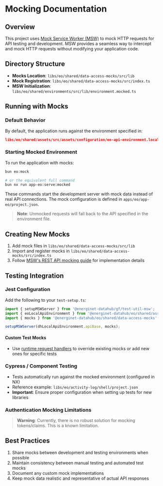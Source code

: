 # Mocking Documentation

## Overview

This project uses [Mock Service Worker (MSW)](https://mswjs.io/docs/) to mock HTTP requests for API testing and development. MSW provides a seamless way to intercept and mock HTTP requests without modifying your application code.

## Directory Structure

- **Mocks Location**: `libs/eo/shared/data-access-mocks/src/lib`
- **Mock Registration**: `libs/eo/shared/data-access-mocks/src/index.ts`
- **MSW Initialization**: `libs/eo/shared/environments/src/lib/environment.mocked.ts`

## Running with Mocks

### Default Behavior

By default, the application runs against the environment specified in:

```json
libs/eo/shared/assets/src/assets/configuration/eo-api-environment.local.json
```

### Starting Mocked Environment

To run the application with mocks:

```bash
bun eo:mock

# or the equivalent full command
bun nx run app-eo:serve:mocked
```

These commands start the development server with mock data instead of real API connections. The mock configuration is defined in `apps/eo/app-eo/project.json`.

> **Note**: Unmocked requests will fall back to the API specified in the environment file.

## Creating New Mocks

1. Add mock files in `libs/eo/shared/data-access-mocks/src/lib`
2. Import and register mocks in `libs/eo/shared/data-access-mocks/src/index.ts`
3. Follow [MSW's REST API mocking guide](https://mswjs.io/docs/getting-started/mocks/rest-api) for implementation details

## Testing Integration

### Jest Configuration

Add the following to your `test-setup.ts`:

```typescript
import { setupMSWServer } from '@energinet-datahub/gf/test-util-msw';
import { eoLocalApiEnvironment } from '@energinet-datahub/eo/shared/assets';
import { mocks } from '@energinet-datahub/eo/shared/data-access-mocks';

setupMSWServer(dhLocalApiEnvironment.apiBase, mocks);
```

#### Custom Test Mocks

- Use [runtime request handlers](https://mswjs.io/docs/api/setup-server/use) to override existing mocks or add new ones for specific tests

### Cypress / Component Testing

- Tests automatically run against the mocked environment (configured in NX)
- Reference example: `libs/eo/activity-log/shell/project.json`
- **Important**: Ensure proper configuration when setting up tests for new libraries

### Authentication Mocking Limitations

> **Warning**: Currently, there is no robust solution for mocking tokens/claims. This is a known limitation.

## Best Practices

1. Share mocks between development and testing environments when possible
2. Maintain consistency between manual testing and automated test mocks
3. Document any custom mock implementations
4. Keep mock data realistic and representative of actual API responses
